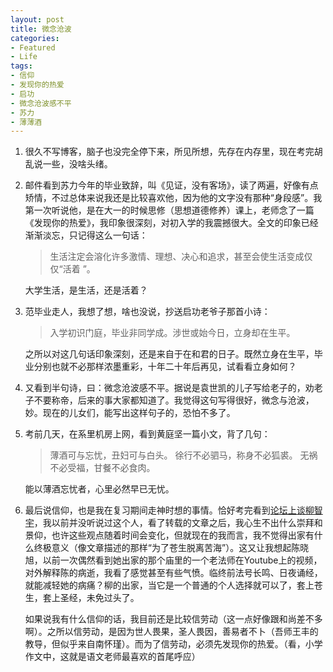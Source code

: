 ```yaml
---
layout: post
title: 微念沧波
categories:
- Featured
- Life
tags:
- 信仰
- 发现你的热爱
- 启功
- 微念沧波感不平
- 苏力
- 薄薄酒
---
```


1. 很久不写博客，脑子也没完全停下来，所见所想，先存在内存里，现在考完胡乱说一些，没啥头绪。

2. 邮件看到苏力今年的毕业致辞，叫《见证，没有客场》，读了两遍，好像有点矫情，不过总体来说我还是比较喜欢他，因为他的文字没有那种“身段感”。我第一次听说他，是在大一的时候思修（思想道德修养）课上，老师念了一篇 《发现你的热爱》，我印象很深刻，对初入学的我震撼很大。全文的印象已经渐渐淡忘，只记得这么一句话：

    > 生活注定会溶化许多激情、理想、决心和追求，甚至会使生活变成仅仅“活着 ”。

    大学生活，是生活，还是活着？

3. 范毕业走人，我想了想，啥也没说，抄送启功老爷子那首小诗：

    > 入学初识门庭，毕业非同学成。涉世或始今日，立身却在生平。

    之所以对这几句话印象深刻，还是来自于在和君的日子。既然立身在生平，毕业分别也就不必那样浓墨重彩，十年二十年后再见，试看看立身如何？

4. 又看到半句诗，曰：微念沧波感不平。据说是袁世凯的儿子写给老子的，劝老子不要称帝，后来的事大家都知道了。我觉得这句写得很好，微念与沧波，妙。现在的儿女们，能写出这样句子的，恐怕不多了。

5. 考前几天，在系里机房上网，看到黄庭坚一篇小文，背了几句：

    > 薄酒可与忘忧，丑妇可与白头。
    > 徐行不必驷马，称身不必狐裘。
    > 无祸不必受福，甘餐不必食肉。

    能以薄酒忘忧者，心里必然早已无忧。

6. 最后说信仰，也是我在复习期间走神时想的事情。恰好考完看到[论坛上谈柳智宇](http://cos.name/cn/topic/104681)，我以前并没听说过这个人，看了转载的文章之后，我心生不出什么崇拜和景仰，也许这些观点随着时间会变化，但就现在的我而言，我不觉得出家有什么终极意义（像文章描述的那样“为了苍生脱离苦海”）。这又让我想起陈晓旭，以前一次偶然看到她出家的那个庙里的一个老法师在Youtube上的视频，对外解释陈的病逝，我看了感觉甚至有些气愤。临终前法号长鸣、日夜诵经，就能减轻她的病痛？柳的出家，当它是一个普通的个人选择就可以了，套上苍生，套上圣经，未免过头了。

    如果说我有什么信仰的话，我目前还是比较信劳动（这一点好像跟和尚差不多啊）。之所以信劳动，是因为世人畏果，圣人畏因，善易者不卜（吾师王丰的教导，但似乎来自南怀瑾）。而为了信劳动，必须先发现你的热爱。（看，小学作文中，这就是语文老师最喜欢的首尾呼应）
